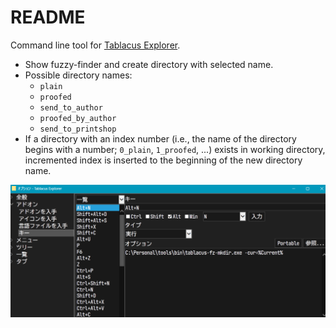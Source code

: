 # README

Command line tool for [Tablacus Explorer](https://tablacus.github.io/explorer.html).

- Show fuzzy-finder and create directory with selected name.
- Possible directory names:
    - `plain`
    - `proofed`
    - `send_to_author`
    - `proofed_by_author`
    - `send_to_printshop`
- If a directory with an index number (i.e., the name of the directory begins with a number; `0_plain`, `1_proofed`, ...) exists in working directory, incremented index is inserted to the beginning of the new directory name.

![img](image.png)